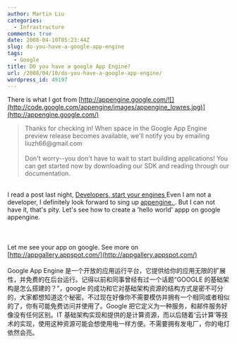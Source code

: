 ```yaml
---
author: Martin Liu
categories:
  - Infrastructure
comments: true
date: 2008-04-10T05:23:44Z
slug: do-you-have-a-google-app-engine
tags:
  - Google
title: DO you have a google App Engine?
url: /2008/04/10/do-you-have-a-google-app-engine/
wordpress_id: 49197
---
```


There is what I got from [http://appengine.google.com/![](http://code.google.com/appengine/images/appengine_lowres.jpg)](http://appengine.google.com/)<br />

<blockquote>Thanks for checking in! When space in the Google App Engine preview release becomes available, we'll notify you by emailing liuzh66@gmail.com<br /><br />Don't worry--you don't have to wait to start building applications! You can get started now by downloading our SDK and reading through our documentation.</blockquote>

<br />I read a post last night, [Developers, start your engines ](http://googleblog.blogspot.com/2008/04/developers-start-your-engines.html)Even I am not a developer, I definitely look forward to sing up [appengine. ](http://appengine.google.com/). But I can not have it, that's pity. Let's see how to create a 'hello world' appp on google appengine.<br /><br /><br /><br />Let me see your app on google. See more on [http://appgallery.appspot.com/](http://appgallery.appspot.com/)<br /><br />Google App Engine 是一个开放的应用运行平台，它提供给你的应用无限的扩展性，并免费的在后台运行。记得以前和同事曾经有过一个话题“GOOGLE 的基础架构是怎么搭建的？”，google 的成功和它对基础架构资源的结构方式是密不可分的，大家都想知道这个秘密。不过现在好像你不需要模仿并拥有一个相同或者相似的了，你有可能免费访问并使用了。Google 把它定义为一种服务，和邮件服务好像没有任何区别。IT 基础架构实现和提供的是计算资源，而以后随着‘云计算’等技术的实现，使用这种资源可能会想使用电一样方便。不需要拥有发电厂，你的电灯依然会亮。
